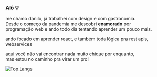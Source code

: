 ### Alô 💡

me chamo danilo, já trabalhei com design e com gastronomia.<br>
Desde o começo da pandemia me descobri <b>enamorado</b> por <br>
programação web e ando todo dia tentando aprender um pouco mais.

ando focado em aprender react, e também toda lógica pra rest apis, webservices

aqui você não vai encontrar nada muito chique por enquanto,<br> mas estou no caminho
pra virar um pro!

[![Top Langs](https://github-readme-stats.vercel.app/api/top-langs/?username=sweatybrain&layout=compact)](https://github.com/sweatybrain)



